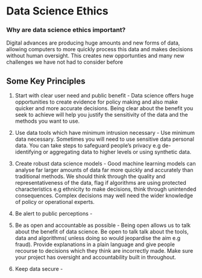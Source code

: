 # Data Science Ethics

### Why are data science ethics important?
Digital advances are producing huge amounts and new forms of data, allowing computers to more quickly process this data and makes decisions without human oversight. This creates new opportunties and many new challenges we have not had to consider before

## Some Key Principles
1. Start with clear user need and public benefit - Data science offers huge opportunities to create evidence for policy making  and also make quicker and more accurate decisions. Being clear about the benefit you seek to achieve will help you justify the sensitivity of the data and the methods you want to use.

2. Use data tools which have minimum intrusion necessary - Use minimum data necessary. Sometimes you will need to use sensitive data personal data. You can take steps to safeguard people’s privacy e.g de-identifying or aggregating data to higher levels or using synthetic data.

3. Create robust data science models - Good machine learning models can analyse far larger amounts of data far more quickly and accurately than traditional methods. We should think through the quality and representativeness of the data, flag if algorithms are using protected characteristics e.g ethnicity to make decisions, think through unintended consequences. Complex decisions may well need the wider knowledge of policy or operational experts.

4. Be alert to public perceptions - 

5. Be as open and accountable as possible - Being open allows us to talk about the benefit of data science. Be open to talk talk about the tools, data and algorithms( unless doing so would jeopardise the aim e.g fraud). Provide explanations in a plain language and give people recourse to decisions which they think are incorrectly made. Make sure your project has oversight and accountability built in throughout.

6. Keep data secure - 

